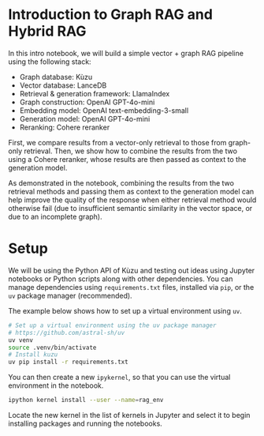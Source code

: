 # Introduction to Graph RAG and Hybrid RAG

In this intro notebook, we will build a simple vector + graph RAG pipeline using the following stack:

- Graph database: Kùzu
- Vector database: LanceDB
- Retrieval & generation framework: LlamaIndex
- Graph construction: OpenAI GPT-4o-mini
- Embedding model: OpenAI text-embedding-3-small
- Generation model: OpenAI GPT-4o-mini
- Reranking: Cohere reranker

First, we compare results from a vector-only retrieval to those from graph-only retrieval. Then, we
show how to combine the results from the two using a Cohere reranker, whose results are then passed
as context to the generation model.

As demonstrated in the notebook, combining the results from the two retrieval methods
and passing them as context to the generation model can help improve the quality of the response when
either retrieval method would otherwise fail (due to insufficient semantic similarity in the vector
space, or due to an incomplete graph).

# Setup

We will be using the Python API of Kùzu and testing out ideas using Jupyter notebooks
or Python scripts along with other dependencies. You can manage dependencies using
`requirements.txt` files, installed via `pip`, or the `uv` package manager (recommended).

The example below shows how to set up a virtual environment using `uv`.

```bash
# Set up a virtual environment using the uv package manager
# https://github.com/astral-sh/uv
uv venv
source .venv/bin/activate
# Install kuzu
uv pip install -r requirements.txt
```

You can then create a new `ipykernel`, so that you can use the virtual environment in the notebook.

```bash
ipython kernel install --user --name=rag_env
```

Locate the new kernel in the list of kernels in Jupyter and select it to begin installing packages
and running the notebooks.